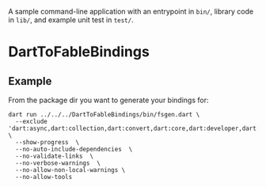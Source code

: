 A sample command-line application with an entrypoint in `bin/`, library code
in `lib/`, and example unit test in `test/`.
# DartToFableBindings


## Example

From the package dir you want to generate your bindings for:

```
dart run ../../../DartToFableBindings/bin/fsgen.dart \
  --exclude 'dart:async,dart:collection,dart:convert,dart:core,dart:developer,dart:io,dart:isolate,dart:math,dart:typed_data,dart,dart:ffi,dart:html,dart:js,dart:ui,dart:js_util' \
  --show-progress  \
  --no-auto-include-dependencies  \
  --no-validate-links  \
  --no-verbose-warnings  \
  --no-allow-non-local-warnings \
  --no-allow-tools
```